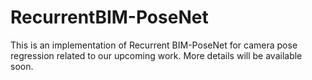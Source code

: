 # RecurrentBIM-PoseNet
This is an implementation of Recurrent BIM-PoseNet for camera pose regression related to our upcoming work. More details will be available soon.  

